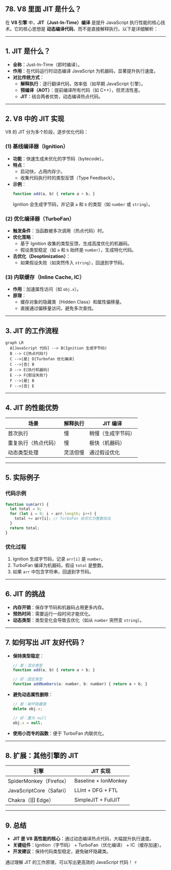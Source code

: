 ## 78. V8 里面 JIT 是什么？

在 **V8 引擎** 中，**JIT（Just-In-Time）编译** 是提升 JavaScript 执行性能的核心技术。它的核心思想是 **动态编译代码**，而不是直接解释执行。以下是详细解析：

---

## **1. JIT 是什么？**
- **全称**：Just-In-Time（即时编译）。
- **作用**：在代码运行时动态编译 JavaScript 为机器码，显著提升执行速度。
- **对比传统方式**：
    - **解释执行**：逐行翻译代码，效率低（如早期 JavaScript 引擎）。
    - **预编译（AOT）**：提前编译所有代码（如 C++），但灵活性差。
    - **JIT**：结合两者优势，动态编译热点代码。

---

## **2. V8 中的 JIT 实现**
V8 的 JIT 分为多个阶段，逐步优化代码：

### **(1) 基线编译器（Ignition）**
- **功能**：快速生成未优化的字节码（bytecode）。
- **特点**：
    - 启动快，占用内存少。
    - 收集代码执行时的类型反馈（Type Feedback）。
- **示例**：
  ```javascript
  function add(a, b) { return a + b; }
  ```
  Ignition 会生成字节码，并记录 `a` 和 `b` 的类型（如 `number` 或 `string`）。

### **(2) 优化编译器（TurboFan）**
- **触发条件**：当函数被多次调用（热点代码）时。
- **优化策略**：
    - 基于 Ignition 收集的类型反馈，生成高度优化的机器码。
    - 假设类型稳定（如 `a` 和 `b` 始终是 `number`），生成特化代码。
- **去优化（Deoptimization）**：
    - 如果假设失败（如突然传入 `string`），回退到字节码。

### **(3) 内联缓存（Inline Cache, IC）**
- **作用**：加速属性访问（如 `obj.x`）。
- **原理**：
    - 缓存对象的隐藏类（Hidden Class）和属性偏移量。
    - 直接通过偏移量访问，避免多次查找。

---

## **3. JIT 的工作流程**
```mermaid
graph LR
  A[JavaScript 代码] --> B(Ignition 生成字节码)
  B --> C{热点代码?}
  C -->|是| D[Turbofan 优化编译]
  C -->|否| B
  D --> E[执行机器码]
  E --> F{假设失败?}
  F -->|是| B
  F -->|否| E
```

---

## **4. JIT 的性能优势**
| **场景**               | **解释执行** | **JIT 编译**       |
|------------------------|-------------|--------------------|
| 首次执行               | 慢          | 稍慢（生成字节码） |
| 重复执行（热点代码）    | 慢          | 极快（机器码）     |
| 动态类型处理           | 灵活但慢    | 通过假设优化       |

---

## **5. 实际例子**
### **代码示例**
```javascript
function sum(arr) {
  let total = 0;
  for (let i = 0; i < arr.length; i++) {
    total += arr[i]; // TurboFan 会优化为整数加法
  }
  return total;
}
```
### **优化过程**
1. Ignition 生成字节码，记录 `arr[i]` 是 `number`。
2. TurboFan 编译为机器码，假设 `total` 是整数。
3. 如果 `arr` 中包含字符串，回退到字节码。

---

## **6. JIT 的挑战**
- **内存开销**：保存字节码和机器码占用更多内存。
- **预热时间**：需要运行一段时间才能优化。
- **动态类型**：类型变化会导致去优化（如从 `number` 突然变 `string`）。

---

## **7. 如何写出 JIT 友好代码？**
- **保持类型稳定**：
  ```javascript
  // 差：混合类型
  function add(a, b) { return a + b; }

  // 好：固定类型
  function addNumbers(a: number, b: number) { return a + b; }
  ```
- **避免动态属性删除**：
  ```javascript
  // 差：破坏隐藏类
  delete obj.x;

  // 好：置为 null
  obj.x = null;
  ```
- **使用小而专的函数**：便于 TurboFan 内联优化。

---

## **8. 扩展：其他引擎的 JIT**
| **引擎**   | **JIT 实现**                     |
|------------|----------------------------------|
| SpiderMonkey（Firefox） | Baseline + IonMonkey       |
| JavaScriptCore（Safari） | LLInt + DFG + FTL          |
| Chakra（旧 Edge）       | SimpleJIT + FullJIT        |

---

## **9. 总结**
- **JIT 是 V8 高性能的核心**：通过动态编译热点代码，大幅提升执行速度。
- **关键组件**：Ignition（字节码） + TurboFan（优化编译） + IC（缓存加速）。
- **开发建议**：保持代码类型稳定，避免破坏隐藏类。

通过理解 JIT 的工作原理，可以写出更高效的 JavaScript 代码！ ⚡